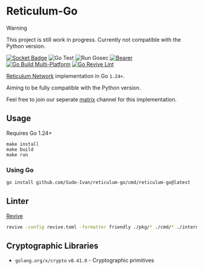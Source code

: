 # Reticulum-Go

> [!WARNING]  
> This project is still work in progress. Currently not compatible with the Python version.

[![Socket Badge](https://socket.dev/api/badge/go/package/github.com/sudo-ivan/reticulum-go?version=v0.3.9)](https://socket.dev/go/package/github.com/sudo-ivan/reticulum-go)
![Go Test](https://github.com/Sudo-Ivan/Reticulum-Go/actions/workflows/go-test.yml/badge.svg)
![Run Gosec](https://github.com/Sudo-Ivan/Reticulum-Go/actions/workflows/gosec.yml/badge.svg)
[![Bearer](https://github.com/Sudo-Ivan/Reticulum-Go/actions/workflows/bearer.yml/badge.svg)](https://github.com/Sudo-Ivan/Reticulum-Go/actions/workflows/bearer.yml)
[![Go Build Multi-Platform](https://github.com/Sudo-Ivan/Reticulum-Go/actions/workflows/build.yml/badge.svg)](https://github.com/Sudo-Ivan/Reticulum-Go/actions/workflows/build.yml)
[![Go Revive Lint](https://github.com/Sudo-Ivan/Reticulum-Go/actions/workflows/revive.yml/badge.svg)](https://github.com/Sudo-Ivan/Reticulum-Go/actions/workflows/revive.yml)

[Reticulum Network](https://github.com/markqvist/Reticulum) implementation in Go `1.24+`.

Aiming to be fully compatible with the Python version. 

Feel free to join our seperate [matrix](https://matrix.to/#/#reticulum-go-dev:matrix.org) channel for this implementation.

## Usage

Requires Go 1.24+

```
make install
make build
make run
```

### Using Go

```bash
go install github.com/Sudo-Ivan/reticulum-go/cmd/reticulum-go@latest

```

## Linter

[Revive](https://github.com/mgechev/revive)

```bash
revive -config revive.toml -formatter friendly ./pkg/* ./cmd/* ./internal/*
```

## Cryptographic Libraries

- `golang.org/x/crypto` `v0.41.0` - Cryptographic primitives
